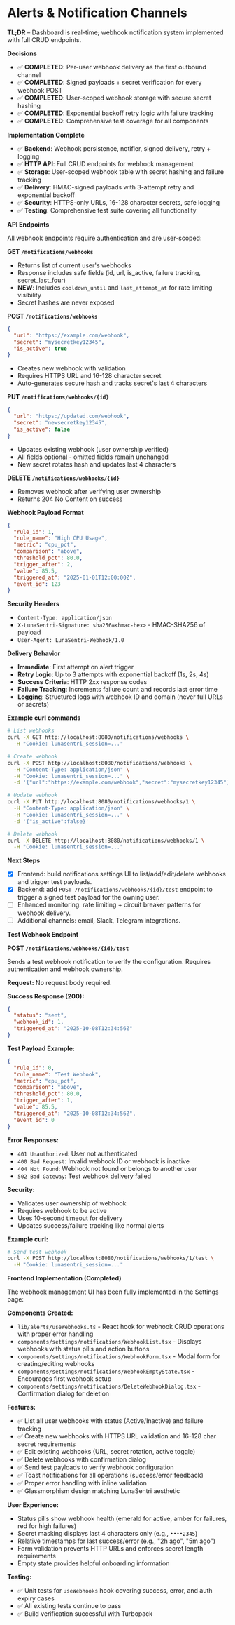 # Alerts & Notification Channels

**TL;DR** – Dashboard is real-time; webhook notification system implemented with full CRUD endpoints.

**Decisions**

- ✅ **COMPLETED**: Per-user webhook delivery as the first outbound channel
- ✅ **COMPLETED**: Signed payloads + secret verification for every webhook POST  
- ✅ **COMPLETED**: User-scoped webhook storage with secure secret hashing
- ✅ **COMPLETED**: Exponential backoff retry logic with failure tracking
- ✅ **COMPLETED**: Comprehensive test coverage for all components

**Implementation Complete**

- ✅ **Backend**: Webhook persistence, notifier, signed delivery, retry + logging
- ✅ **HTTP API**: Full CRUD endpoints for webhook management  
- ✅ **Storage**: User-scoped webhook table with secret hashing and failure tracking
- ✅ **Delivery**: HMAC-signed payloads with 3-attempt retry and exponential backoff
- ✅ **Security**: HTTPS-only URLs, 16-128 character secrets, safe logging
- ✅ **Testing**: Comprehensive test suite covering all functionality

**API Endpoints**

All webhook endpoints require authentication and are user-scoped:

**GET `/notifications/webhooks`**

- Returns list of current user's webhooks
- Response includes safe fields (id, url, is_active, failure tracking, secret_last_four)
- **NEW**: Includes `cooldown_until` and `last_attempt_at` for rate limiting visibility
- Secret hashes are never exposed

**POST `/notifications/webhooks`**

```json
{
  "url": "https://example.com/webhook",
  "secret": "mysecretkey12345",
  "is_active": true
}
```

- Creates new webhook with validation
- Requires HTTPS URL and 16-128 character secret
- Auto-generates secure hash and tracks secret's last 4 characters

**PUT `/notifications/webhooks/{id}`**

```json
{
  "url": "https://updated.com/webhook", 
  "secret": "newsecretkey12345",
  "is_active": false
}
```

- Updates existing webhook (user ownership verified)
- All fields optional - omitted fields remain unchanged
- New secret rotates hash and updates last 4 characters

**DELETE `/notifications/webhooks/{id}`**

- Removes webhook after verifying user ownership
- Returns 204 No Content on success

**Webhook Payload Format**

```json
{
  "rule_id": 1,
  "rule_name": "High CPU Usage",
  "metric": "cpu_pct", 
  "comparison": "above",
  "threshold_pct": 80.0,
  "trigger_after": 2,
  "value": 85.5,
  "triggered_at": "2025-01-01T12:00:00Z",
  "event_id": 123
}
```

**Security Headers**

- `Content-Type: application/json`
- `X-LunaSentri-Signature: sha256=<hmac-hex>` - HMAC-SHA256 of payload
- `User-Agent: LunaSentri-Webhook/1.0`

**Delivery Behavior**

- **Immediate**: First attempt on alert trigger
- **Retry Logic**: Up to 3 attempts with exponential backoff (1s, 2s, 4s)
- **Success Criteria**: HTTP 2xx response codes  
- **Failure Tracking**: Increments failure count and records last error time
- **Logging**: Structured logs with webhook ID and domain (never full URLs or secrets)

**Example curl commands**

```bash
# List webhooks
curl -X GET http://localhost:8080/notifications/webhooks \
  -H "Cookie: lunasentri_session=..." 

# Create webhook  
curl -X POST http://localhost:8080/notifications/webhooks \
  -H "Content-Type: application/json" \
  -H "Cookie: lunasentri_session=..." \
  -d '{"url":"https://example.com/webhook","secret":"mysecretkey12345"}'

# Update webhook
curl -X PUT http://localhost:8080/notifications/webhooks/1 \
  -H "Content-Type: application/json" \
  -H "Cookie: lunasentri_session=..." \
  -d '{"is_active":false}'

# Delete webhook
curl -X DELETE http://localhost:8080/notifications/webhooks/1 \
  -H "Cookie: lunasentri_session=..."
```

**Next Steps**

- [x] Frontend: build notifications settings UI to list/add/edit/delete webhooks and trigger test payloads.
- [x] Backend: add `POST /notifications/webhooks/{id}/test` endpoint to trigger a signed test payload for the owning user.
- [ ] Enhanced monitoring: rate limiting + circuit breaker patterns for webhook delivery.
- [ ] Additional channels: email, Slack, Telegram integrations.

**Test Webhook Endpoint**

**POST `/notifications/webhooks/{id}/test`**

Sends a test webhook notification to verify the configuration. Requires authentication and webhook ownership.

**Request:** No request body required.

**Success Response (200):**

```json
{
  "status": "sent",
  "webhook_id": 1,
  "triggered_at": "2025-10-08T12:34:56Z"
}
```

**Test Payload Example:**

```json
{
  "rule_id": 0,
  "rule_name": "Test Webhook",
  "metric": "cpu_pct",
  "comparison": "above",
  "threshold_pct": 80.0,
  "trigger_after": 1,
  "value": 85.5,
  "triggered_at": "2025-10-08T12:34:56Z",
  "event_id": 0
}
```

**Error Responses:**

- `401 Unauthorized`: User not authenticated
- `400 Bad Request`: Invalid webhook ID or webhook is inactive
- `404 Not Found`: Webhook not found or belongs to another user
- `502 Bad Gateway`: Test webhook delivery failed

**Security:**

- Validates user ownership of webhook
- Requires webhook to be active
- Uses 10-second timeout for delivery
- Updates success/failure tracking like normal alerts

**Example curl:**

```bash
# Send test webhook
curl -X POST http://localhost:8080/notifications/webhooks/1/test \
  -H "Cookie: lunasentri_session=..."
```

**Frontend Implementation (Completed)**

The webhook management UI has been fully implemented in the Settings page:

**Components Created:**

- `lib/alerts/useWebhooks.ts` - React hook for webhook CRUD operations with proper error handling
- `components/settings/notifications/WebhookList.tsx` - Displays webhooks with status pills and action buttons
- `components/settings/notifications/WebhookForm.tsx` - Modal form for creating/editing webhooks
- `components/settings/notifications/WebhookEmptyState.tsx` - Encourages first webhook setup
- `components/settings/notifications/DeleteWebhookDialog.tsx` - Confirmation dialog for deletion

**Features:**

- ✅ List all user webhooks with status (Active/Inactive) and failure tracking
- ✅ Create new webhooks with HTTPS URL validation and 16-128 char secret requirements
- ✅ Edit existing webhooks (URL, secret rotation, active toggle)
- ✅ Delete webhooks with confirmation dialog
- ✅ Send test payloads to verify webhook configuration
- ✅ Toast notifications for all operations (success/error feedback)
- ✅ Proper error handling with inline validation
- ✅ Glassmorphism design matching LunaSentri aesthetic

**User Experience:**

- Status pills show webhook health (emerald for active, amber for failures, red for high failures)
- Secret masking displays last 4 characters only (e.g., `••••2345`)
- Relative timestamps for last success/error (e.g., "2h ago", "5m ago")
- Form validation prevents HTTP URLs and enforces secret length requirements
- Empty state provides helpful onboarding information

**Testing:**

- ✅ Unit tests for `useWebhooks` hook covering success, error, and auth expiry cases
- ✅ All existing tests continue to pass
- ✅ Build verification successful with Turbopack
